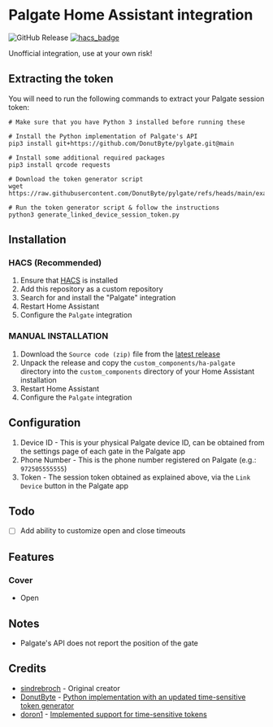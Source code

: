 # Palgate Home Assistant integration

![GitHub Release](https://img.shields.io/github/v/release/ShonP40/ha-palgate?style=flat-square)
[![hacs_badge](https://img.shields.io/badge/HACS-Custom-41BDF5.svg)](https://github.com/hacs/integration)

Unofficial integration, use at your own risk!

## Extracting the token
You will need to run the following commands to extract your Palgate session token:

```shell
# Make sure that you have Python 3 installed before running these

# Install the Python implementation of Palgate's API
pip3 install git+https://github.com/DonutByte/pylgate.git@main

# Install some additional required packages
pip3 install qrcode requests

# Download the token generator script
wget https://raw.githubusercontent.com/DonutByte/pylgate/refs/heads/main/examples/generate_linked_device_session_token.py

# Run the token generator script & follow the instructions
python3 generate_linked_device_session_token.py
```

## Installation

### HACS (Recommended)

1. Ensure that [HACS](https://hacs.xyz/) is installed
2. Add this repository as a custom repository
3. Search for and install the "Palgate" integration
4. Restart Home Assistant
5. Configure the `Palgate` integration

### MANUAL INSTALLATION

1. Download the `Source code (zip)` file from the [latest release](https://github.com/ShonP40/ha-palgate/releases/latest)
2. Unpack the release and copy the `custom_components/ha-palgate` directory into the `custom_components` directory of your Home Assistant installation
3. Restart Home Assistant
4. Configure the `Palgate` integration

## Configuration

1. Device ID - This is your physical Palgate device ID, can be obtained from the settings page of each gate in the Palgate app
2. Phone Number - This is the phone number registered on Palgate (e.g.: `972505555555`)
3. Token - The session token obtained as explained above, via the `Link Device` button in the Palgate app

## Todo
- [ ] Add ability to customize open and close timeouts

## Features
### Cover
- Open

## Notes
- Palgate's API does not report the position of the gate

## Credits
- [sindrebroch](https://github.com/sindrebroch) - Original creator
- [DonutByte](https://github.com/DonutByte) - [Python implementation with an updated time-sensitive token generator](https://github.com/DonutByte/pylgate)
- [doron1](https://github.com/doron1) - [Implemented support for time-sensitive tokens](https://github.com/ShonP40/ha-palgate/pull/4)
